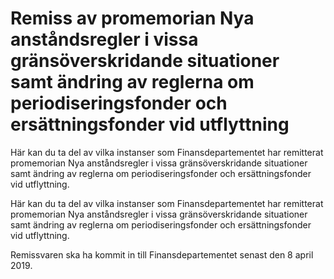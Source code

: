 # Remiss av promemorian Nya anståndsregler i vissa gränsöverskridande situationer samt ändring av reglerna om periodiseringsfonder och ersättningsfonder vid utflyttning

Här kan du ta del av vilka instanser som Finansdepartementet har remitterat promemorian Nya anståndsregler i vissa gränsöverskridande situationer samt ändring av reglerna om periodiseringsfonder och ersättningsfonder vid utflyttning.

Här kan du ta del av vilka instanser som Finansdepartementet har remitterat promemorian Nya anståndsregler i vissa gränsöverskridande situationer samt ändring av reglerna om periodiseringsfonder och ersättningsfonder vid utflyttning.

Remissvaren ska ha kommit in till Finansdepartementet senast den 8 april 2019.
